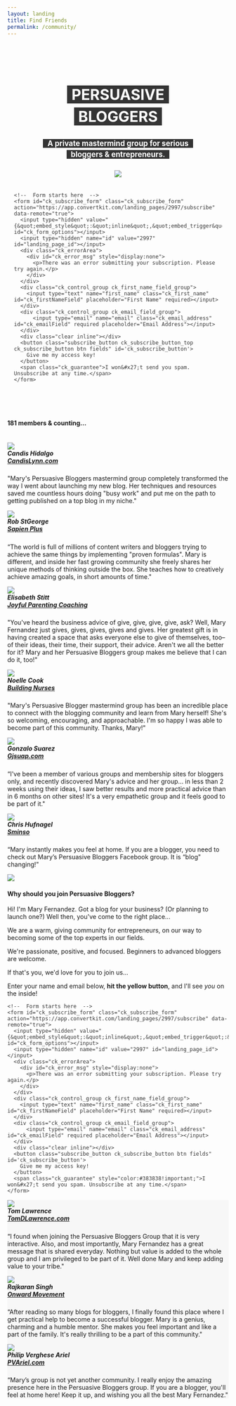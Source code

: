 ```yaml
---
layout: landing
title: Find Friends
permalink: /community/
---
```


<div class="container-fluid">
<style type="text/css">
.ck_form {
    background-image: url("/img/bluetrianglebackdrop.jpg");
    background-repeat: no-repeat;
    background-size: cover;
    padding: 3%;
    margin: 0;
    padding-bottom:50px;
    color: #383838;
}
.ck_form .ck_subscribe_button {
    font-weight: bold;
}
.ck_form .ck_subscribe_button:hover {
    background: transparent !important;
}
.ck_subscribe_button_top:hover {
    color: #383838 !important;
    border-color: #383838 !important;
    }
.ck_form input[type="text"], .ck_form input[type="email"] {
    background-color: #fff;
    color: #383838 !important;
}
.ck_guarantee {
    color: #383838 !important;
}
.form-header {
font-size:1.2em;
padding-top:30px;padding-bottom:20px;
color: #fff;padding-right:10%;padding-left:10%;text-align:center;
}
@media only screen and (max-width: 480px) {
    .form-header {
        font-size: 0.8em;
        padding: 3% 5%;
    }
}
</style>

<script src="https://app.convertkit.com/assets/CKJS4.js?v=21"></script>

<div class="ck_form ck_vertical_subscription_form">
<div class="form-header">
<h1 style="margin-bottom:0px;"><span style="background-color:#343434;padding-left:10px;padding-right:10px;-webkit-box-decoration-break: clone;
    box-decoration-break: clone;line-height:1.5em;">PERSUASIVE BLOGGERS</span></h1>
<h4><span style="background-color:#343434;padding-left:10px;padding-right:10px;-webkit-box-decoration-break: clone;box-decoration-break: clone;line-height:1.5em;">A private mastermind group for serious bloggers & entrepreneurs.</span></h4>
    <img src="/img/hostedbymary.png" style="max-width:380px;">
</div>

  <div class="ck_form_fields">

    <!--  Form starts here  -->
    <form id="ck_subscribe_form" class="ck_subscribe_form" action="https://app.convertkit.com/landing_pages/2997/subscribe" data-remote="true">
      <input type="hidden" value="{&quot;embed_style&quot;:&quot;inline&quot;,&quot;embed_trigger&quot;:&quot;scroll_percentage&quot;,&quot;scroll_percentage&quot;:&quot;70&quot;,&quot;delay_seconds&quot;:&quot;10&quot;,&quot;display_position&quot;:&quot;br&quot;,&quot;display_devices&quot;:&quot;all&quot;,&quot;days_no_show&quot;:&quot;15&quot;,&quot;converted_behavior&quot;:&quot;show&quot;}" id="ck_form_options"></input>
      <input type="hidden" name="id" value="2997" id="landing_page_id"></input>
      <div class="ck_errorArea">
        <div id="ck_error_msg" style="display:none">
          <p>There was an error submitting your subscription. Please try again.</p>
        </div>
      </div>
      <div class="ck_control_group ck_first_name_field_group">
        <input type="text" name="first_name" class="ck_first_name" id="ck_firstNameField" placeholder="First Name" required></input>
      </div>
      <div class="ck_control_group ck_email_field_group">
          <input type="email" name="email" class="ck_email_address" id="ck_emailField" required placeholder="Email Address"></input>
      </div>
      <div class="clear inline"></div>
      <button class="subscribe_button ck_subscribe_button_top ck_subscribe_button btn fields" id='ck_subscribe_button'>
        Give me my access key!
      </button>
      <span class="ck_guarantee">I won&#x27;t send you spam. Unsubscribe at any time.</span>
    </form>
  </div>
  
 </div>

<div class="h-text-wide">
<h4>181 members & counting...</h4>
&nbsp;
<div class="section group">
<div class="col span_1_of_3"><img src="http://secure.gravatar.com/avatar/9b60cd9dd94249c6c1b138d430c0f99e?s=48&d" class="avatar">
<h5 style="margin-top:0px;">Candis Hidalgo<br><em><a href="http://www.candislynn.com/" target="0">CandisLynn.com</a></em></h5>
<p>"Mary's Persuasive Bloggers mastermind group completely transformed the way I went about launching my new blog. Her techniques and resources saved me countless hours doing "busy work" and put me on the path to getting published on a top blog in my niche."</p></div>
<div class="col span_1_of_3"><img src="http://secure.gravatar.com/avatar/7e488f9165f5105fb8cd196d3b3c11d6?s=48&d" class="avatar">
<h5 style="margin-top:0px;">Rob StGeorge<br><em><a href="http://www.sapienplus.com/" target="0">Sapien Plus</a></em></h5>
<p>“The world is full of millions of content writers and bloggers trying to achieve the same things by implementing "proven formulas". Mary is different, and inside her fast growing community she freely shares her unique methods of thinking outside the box. She teaches how to creatively achieve amazing goals, in short amounts of time."</p></div>

<div class="col span_1_of_3"><img src="/img/elisabethstitt.jpg" class="avatar">
<h5 style="margin-top:0px;">Elisabeth Stitt<br><em><a href="http://www.elisabethstitt.com/" target="0">Joyful Parenting Coaching</a></em></h5>
<p>"You've heard the business advice of give, give, give, give, ask? Well, Mary Fernandez just gives, gives, gives, gives and gives. Her greatest gift is in having created a space that asks everyone else to give of themselves, too–of their ideas, their time, their support, their advice. Aren't we all the better for it? Mary and her Persuasive Bloggers group makes me believe that I can do it, too!"</p></div>

</div>
</div>

<div class="h-text-wide">
<div class="section group">

<div class="col span_1_of_3"><img src="/img/noellecook.jpg" class="avatar">
<h5 style="margin-top:0px;">Noelle Cook<br><em><a href="http://www.buildingnurses.com/" target="0">Building Nurses</a></em></h5>
<p>"Mary's Persuasive Blogger mastermind group has been an incredible place to connect with the blogging community and learn from Mary herself! She's so welcoming, encouraging, and approachable. I'm so happy I was able to become part of this community. Thanks, Mary!"</p></div>

<div class="col span_1_of_3"><img src="http://secure.gravatar.com/avatar/d073bd756e1833f778102847291c9b7c?s=48&d" class="avatar">
<h5 style="margin-top:0px;">Gonzalo Suarez<br><em><a href="http://gjsuap.com" target="0">Gjsuap.com</a></em></h5>
<p>“I've been a member of various groups and membership sites for bloggers only, and recently discovered Mary's advice and her group... in less than 2 weeks using their ideas, I saw better results and more practical advice than in 6 months on other sites! It's a very empathetic group and it feels good to be part of it."</p></div>

<div class="col span_1_of_3"><img src="http://secure.gravatar.com/avatar/97a250b55558ee6f37d65e06d519012d?s=48&d" class="avatar">
<h5 style="margin-top:0px;">Chris Hufnagel<br><em><a href="https://sminso.com/" target="0">Sminso</a></em></h5>
<p>“Mary instantly makes you feel at home. If you are a blogger, you need to check out Mary’s Persuasive Bloggers Facebook group. It is “blog" changing!"</p></div>
</div>
</div>

<div class="h-text-2">

<img src="/img/photoshoot-(20).jpg" class="image-right big">
<h4>Why should you join Persuasive Bloggers?</h4>

<p>Hi! I'm Mary Fernandez. Got a blog for your business? (Or planning to launch one?) Well then, you've come to the right place...</p>

<p>We are a warm, giving community for entrepreneurs, on our way to becoming some of the top experts in our fields.</p>

<p>We're passionate, positive, and focused. Beginners to advanced bloggers are welcome.</p>

<p>If that's you, we'd love for you to join us...</p>
<p>Enter your name and email below, <strong>hit the yellow button</strong>, and I'll see <em>you</em> on the inside!</p>

<div class="ck_form ck_vertical_subscription_form" style="background:transparent;padding:0px;">

  <div class="ck_form_fields">

    <!--  Form starts here  -->
    <form id="ck_subscribe_form" class="ck_subscribe_form" action="https://app.convertkit.com/landing_pages/2997/subscribe" data-remote="true">
      <input type="hidden" value="{&quot;embed_style&quot;:&quot;inline&quot;,&quot;embed_trigger&quot;:&quot;scroll_percentage&quot;,&quot;scroll_percentage&quot;:&quot;70&quot;,&quot;delay_seconds&quot;:&quot;10&quot;,&quot;display_position&quot;:&quot;br&quot;,&quot;display_devices&quot;:&quot;all&quot;,&quot;days_no_show&quot;:&quot;15&quot;,&quot;converted_behavior&quot;:&quot;show&quot;}" id="ck_form_options"></input>
      <input type="hidden" name="id" value="2997" id="landing_page_id"></input>
      <div class="ck_errorArea">
        <div id="ck_error_msg" style="display:none">
          <p>There was an error submitting your subscription. Please try again.</p>
        </div>
      </div>
      <div class="ck_control_group ck_first_name_field_group">
        <input type="text" name="first_name" class="ck_first_name" id="ck_firstNameField" placeholder="First Name" required></input>
      </div>
      <div class="ck_control_group ck_email_field_group">
          <input type="email" name="email" class="ck_email_address" id="ck_emailField" required placeholder="Email Address"></input>
      </div>
      <div class="clear inline"></div>
      <button class="subscribe_button ck_subscribe_button btn fields" id='ck_subscribe_button'>
        Give me my access key!
      </button>
      <span class="ck_guarantee" style="color:#383838!important;">I won&#x27;t send you spam. Unsubscribe at any time.</span>
    </form>
  </div>
  
 </div>
 
</div>

<div class="h-text-wide" style="background:#f7f7f7;border-bottom:none;">
<div class="section group">
<div class="col span_1_of_3"><img src="/img/tomlawrence.jpg" class="avatar">
<h5 style="margin-top:0px;">Tom Lawrence<br><em><a href="http://tomdlawrence.com/" target="0">TomDLawrence.com</a></em></h5>
<p>“I found when joining the Persuasive Bloggers Group that it is very interactive. Also, and most importantly, Mary Fernandez has a great message that is shared everyday. Nothing but value is added to the whole group and I am privileged to be part of it. Well done Mary and keep adding value to your tribe."</p></div>
<div class="col span_1_of_3"><img src="http://0.gravatar.com/avatar/9fcaaa6307c67742205022ba07872ed7?s=75&amp;d=blank&amp;r=pg" class="avatar">
<h5 style="margin-top:0px;">Rajkaran Singh<br><em><a href="http://onwardmovement.com/" target="0">Onward Movement</a></em></h5>
<p>“After reading so many blogs for bloggers, I finally found this place where I get practical help to become a successful blogger. Mary is a genius, charming and a humble mentor. She makes you feel important and like a part of the family. It's really thrilling to be a part of this community."</p></div>
<div class="col span_1_of_3"><img src="http://secure.gravatar.com/avatar/d0534388835b5d7beb86a0e77cf615f0?s=48&d" class="avatar">
<h5 style="margin-top:0px;">Philip Verghese Ariel<br><em><a href="http://www.pvariel.com/" target="0">PVAriel.com</a></em></h5>
<p>“Mary’s group is not yet another community. I really enjoy the amazing presence here in the Persuasive Bloggers group. If you are a blogger, you'll feel at home here! Keep it up, and wishing you all the best Mary Fernandez."</p></div>
</div>
</div>

        

</div>
